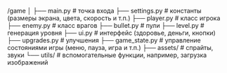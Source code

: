 /game
│
├── main.py                # точка входа
├── settings.py            # константы (размеры экрана, цвета, скорость и т.п.)
├── player.py              # класс игрока
├── enemy.py               # класс врагов
├── bullet.py              # пули
├── level.py               # генерация уровня
├── ui.py                  # интерфейс (здоровье, деньги, кнопки)
├── upgrades.py            # улучшения
├── game_state.py          # управление состояниями игры (меню, пауза, игра и т.п.)
├── assets/                # спрайты, звуки
└── utils/                 # вспомогательные функции, например, загрузка изображений